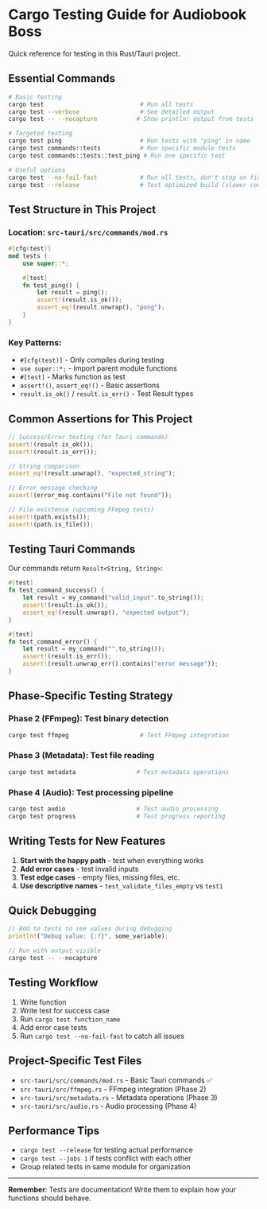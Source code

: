 # Cargo Testing Guide for Audiobook Boss

Quick reference for testing in this Rust/Tauri project.

## Essential Commands

```bash
# Basic testing
cargo test                           # Run all tests
cargo test --verbose                 # See detailed output
cargo test -- --nocapture           # Show println! output from tests

# Targeted testing
cargo test ping                      # Run tests with "ping" in name
cargo test commands::tests           # Run specific module tests
cargo test commands::tests::test_ping # Run one specific test

# Useful options
cargo test --no-fail-fast            # Run all tests, don't stop on first failure
cargo test --release                 # Test optimized build (slower compile, faster execution)
```

## Test Structure in This Project

### Location: `src-tauri/src/commands/mod.rs`
```rust
#[cfg(test)]
mod tests {
    use super::*;

    #[test]
    fn test_ping() {
        let result = ping();
        assert!(result.is_ok());
        assert_eq!(result.unwrap(), "pong");
    }
}
```

### Key Patterns:
- `#[cfg(test)]` - Only compiles during testing
- `use super::*;` - Import parent module functions
- `#[test]` - Marks function as test
- `assert!()`, `assert_eq!()` - Basic assertions
- `result.is_ok()` / `result.is_err()` - Test Result types

## Common Assertions for This Project

```rust
// Success/Error testing (for Tauri commands)
assert!(result.is_ok());
assert!(result.is_err());

// String comparison
assert_eq!(result.unwrap(), "expected_string");

// Error message checking
assert!(error_msg.contains("File not found"));

// File existence (upcoming FFmpeg tests)
assert!(path.exists());
assert!(path.is_file());
```

## Testing Tauri Commands

Our commands return `Result<String, String>`:

```rust
#[test]
fn test_command_success() {
    let result = my_command("valid_input".to_string());
    assert!(result.is_ok());
    assert_eq!(result.unwrap(), "expected output");
}

#[test]
fn test_command_error() {
    let result = my_command("".to_string());
    assert!(result.is_err());
    assert!(result.unwrap_err().contains("error message"));
}
```

## Phase-Specific Testing Strategy

### Phase 2 (FFmpeg): Test binary detection
```bash
cargo test ffmpeg                    # Test FFmpeg integration
```

### Phase 3 (Metadata): Test file reading
```bash
cargo test metadata                 # Test metadata operations  
```

### Phase 4 (Audio): Test processing pipeline
```bash
cargo test audio                    # Test audio processing
cargo test progress                 # Test progress reporting
```

## Writing Tests for New Features

1. **Start with the happy path** - test when everything works
2. **Add error cases** - test invalid inputs
3. **Test edge cases** - empty files, missing files, etc.
4. **Use descriptive names** - `test_validate_files_empty` vs `test1`

## Quick Debugging

```rust
// Add to tests to see values during debugging
println!("Debug value: {:?}", some_variable);

// Run with output visible
cargo test -- --nocapture
```

## Testing Workflow

1. Write function
2. Write test for success case
3. Run `cargo test function_name`
4. Add error case tests
5. Run `cargo test --no-fail-fast` to catch all issues

## Project-Specific Test Files

- `src-tauri/src/commands/mod.rs` - Basic Tauri commands ✅
- `src-tauri/src/ffmpeg.rs` - FFmpeg integration (Phase 2)
- `src-tauri/src/metadata.rs` - Metadata operations (Phase 3)
- `src-tauri/src/audio.rs` - Audio processing (Phase 4)

## Performance Tips

- `cargo test --release` for testing actual performance
- `cargo test --jobs 1` if tests conflict with each other
- Group related tests in same module for organization

---
**Remember**: Tests are documentation! Write them to explain how your functions should behave.
